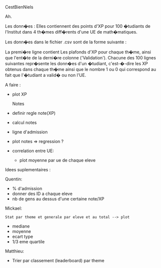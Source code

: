 CestBienNiels

Ah.

Les donn�es :
Elles contiennent des points d'XP pour 100 �tudiants de l'Institut dans 4 th�mes diff�rents d'une UE de math�matiques.

Les donn�es dans le fichier .csv sont de la forme suivante :

La premi�re ligne contient Les plafonds d'XP pour chaque th�me, ainsi que l'ent�te de la derni�re colonne ('Validation').
Chacune des 100 lignes suivantes repr�sente les donn�es d'un �tudiant, c'est-�-dire les XP obtenus dans chaque th�me ainsi que le nombre 1 ou 0 qui correspond au fait que l'�tudiant a valid� ou non l'UE.


A faire :

- plot XP



	Notes
- definir regle note(XP)
- calcul notes
- ligne d'admission
- plot notes => regression ?




- correlation entre UE:
	- plot moyenne par ue de chaque eleve

Idees suplementaires :






Quentin:


- % d'admission
- donner des ID a chaque eleve
- nb de gens au dessus d'une certaine note/XP






Mickael:

	Stat par theme et generale par eleve et au total --> plot
- mediane
- moyenne
- ecart type
- 1/3 eme quartile




Matthieu:


- Trier par classement (leaderboard) par theme
